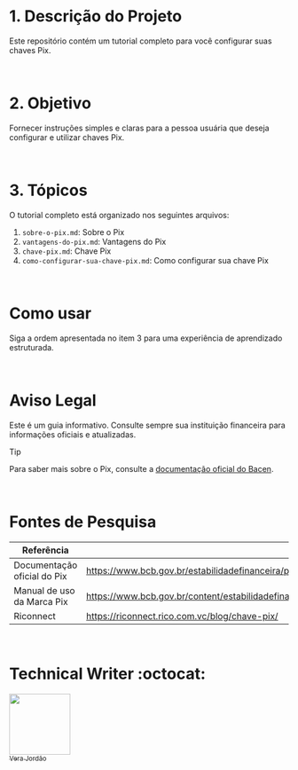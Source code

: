 # 1. Descrição do Projeto
Este repositório contém um tutorial completo para você configurar suas chaves Pix.

<br>

# 2. Objetivo
Fornecer instruções simples e claras para a pessoa usuária que deseja configurar e utilizar chaves Pix.

<br>

# 3. Tópicos
O tutorial completo está organizado nos seguintes arquivos:


1. `sobre-o-pix.md`: Sobre o Pix
2. `vantagens-do-pix.md`: Vantagens do Pix
3. `chave-pix.md`: Chave Pix
4. `como-configurar-sua-chave-pix.md`: Como configurar sua chave Pix

<br>

# Como usar
Siga a ordem apresentada no item 3 para uma experiência de aprendizado estruturada.

<br>


# Aviso Legal
Este é um guia informativo. Consulte sempre sua instituição financeira para informações oficiais e atualizadas.

> [!TIP]
> Para saber mais sobre o Pix, consulte a [documentação oficial do Bacen](https://www.bcb.gov.br/estabilidadefinanceira/pix).

<br>

# Fontes de Pesquisa

|Referência  | Site |
|--|--|
| Documentação oficial do Pix  | https://www.bcb.gov.br/estabilidadefinanceira/pix|
| Manual de uso da Marca Pix |https://www.bcb.gov.br/content/estabilidadefinanceira/pix/Regulamento_Pix/I_manual_uso_marca_pix.pdf   |
| Riconnect | https://riconnect.rico.com.vc/blog/chave-pix/   |

<br>

# Technical Writer :octocat:


[<img src="https://avatars.githubusercontent.com/u/179317175?v=4" width=110> <br> <sub>Vera Jordão</sub>](https://github.com/vera-jordao-tw) 
